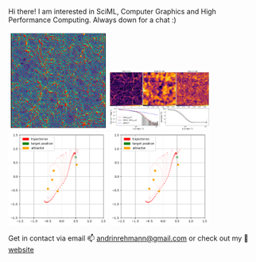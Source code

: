 Hi there! I am interested in SciML, Computer Graphics and High Performance Computing. Always down for a chat :)

<img src="https://raw.githubusercontent.com/andrinr/cosmax/refs/heads/main/data/fit.png" alt="drawing" width="200"/>
<img src="https://github.com/andrinr/IC-prediction/blob/main/docs/img/eval_stats.jpg" alt="drawing" width="200"/>
<img src="https://github.com/andrinr/pbdl/blob/main/img/trajectories_attractors.png" alt="drawing" width="200"/>
<img src="https://github.com/andrinr/pbdl/blob/main/img/trajectories_attractors.png" alt="drawing" width="200"/>




Get in contact via email 📫 andrinrehmann@gmail.com or check out my 🌌 [website](https://andrinrehmann.ch)

